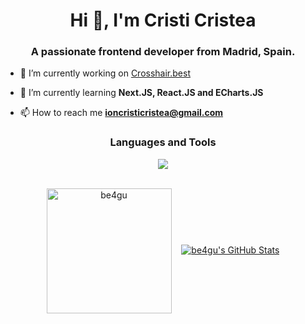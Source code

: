 <h1 align="center">Hi 👋, I'm Cristi Cristea</h1>
<h3 align="center">A passionate frontend developer from Madrid, Spain.</h3>

- 🔭 I’m currently working on [Crosshair.best](https://crosshair.best/miras)

- 🌱 I’m currently learning **Next.JS, React.JS and ECharts.JS**

- 📫 How to reach me **ioncristicristea@gmail.com**

<h3 align="center">Languages and Tools</h3>
<p align="center">
    <img src="https://skillicons.dev/icons?i=angular,react,figma,express,git,bootstrap,css,html,js,mongo,mysql,next,nodejs,tailwind " />
</p>
<br>
<div align="center">
    <img height=200 align="center" src="https://github-readme-stats.vercel.app/api/top-langs?username=be4gu&show_icons=true&theme=radical&locale=en&layout=compact" alt="be4gu" />&nbsp;&nbsp;&nbsp;
      <a href="https://awesome-github-stats.azurewebsites.net/index.html??cardType=github&theme=radical&preferLogin=false&Ring=F8D847">    <img  alt="be4gu's GitHub Stats" src="https://awesome-github-stats.azurewebsites.net/user-stats/be4gu?cardType=github&theme=radical&preferLogin=false&Ring=F8D847" />  </a>   

</div>
